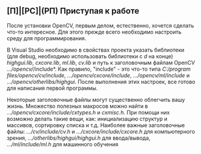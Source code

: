 ## [П]|[РС]|(РП) Приступая к работе

После установки OpenCV, первым делом, естественно, хочется сделать что-то интересное. Для этого прежде всего необходимо настроить среду для программирования.

В Visual Studio необходимо в свойствах проекта указать библиотеки (для debug, необходимо использовать библиотеки с *d* на конце) *highgui.lib*, *cxcore.lib*, *ml.lib*, *cv.lib* и путь к заголовочным файлам OpenCV *.../opencv/*/include*. Как правило, "include" - это что-то типа *C:/program files/opencv/cv/include*, *.../opencv/cxcore/include*, *.../opencv/ml/include* и *.../opencv/otherlibs/highgui*. После выполнения этих настроек, все готово для написания первой программы.

Некоторые заголовочные файлы могут существенно облегчить вашу жизнь. Множество полезных макросов можно найти в *.../opencv/cxcore/include/cxtypes.h* и *cxmisc.h*. При помощи них возможно делать такие вещи, как: инициализацию структур и массивов, сортировку списка и т.д. Наиболее важные заголовочные файлы: *.../cv/include/cv.h* и *.../cxcore/include/cxcore.h* для компьютерного зрения, *.../otherlibs/highgui/highgui.h* для ввода/вывода, *.../ml/include/ml.h* для машинного обучения
